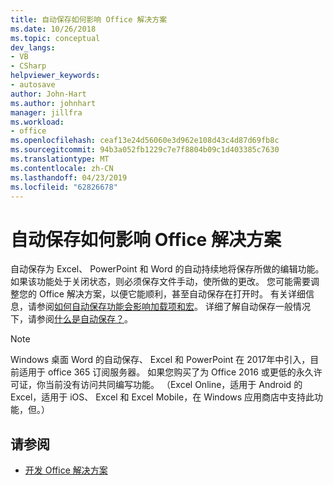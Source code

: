 ```yaml
---
title: 自动保存如何影响 Office 解决方案
ms.date: 10/26/2018
ms.topic: conceptual
dev_langs:
- VB
- CSharp
helpviewer_keywords:
- autosave
author: John-Hart
ms.author: johnhart
manager: jillfra
ms.workload:
- office
ms.openlocfilehash: ceaf13e24d56060e3d962e108d43c4d87d69fb8c
ms.sourcegitcommit: 94b3a052fb1229c7e7f8804b09c1d403385c7630
ms.translationtype: MT
ms.contentlocale: zh-CN
ms.lasthandoff: 04/23/2019
ms.locfileid: "62826678"
---
```

# <a name="how-autosave-impacts-office-solutions"></a>自动保存如何影响 Office 解决方案

自动保存为 Excel、 PowerPoint 和 Word 的自动持续地将保存所做的编辑功能。 如果该功能处于关闭状态，则必须保存文件手动，使所做的更改。 您可能需要调整您的 Office 解决方案，以便它能顺利，甚至自动保存在打开时。 有关详细信息，请参阅[如何自动保存功能会影响加载项和宏](/office/vba/library-reference/concepts/how-autosave-impacts-addins-and-macros)。 详细了解自动保存一般情况下，请参阅[什么是自动保存？](https://support.office.com/en-US/article/What-is-AutoSave-6d6bd723-ebfd-4e40-b5f6-ae6e8088f7a5)。

> [!NOTE]
> Windows 桌面 Word 的自动保存、 Excel 和 PowerPoint 在 2017年中引入，目前适用于 office 365 订阅服务器。 如果您购买了为 Office 2016 或更低的永久许可证，你当前没有访问共同编写功能。 （Excel Online，适用于 Android 的 Excel，适用于 iOS、 Excel 和 Excel Mobile，在 Windows 应用商店中支持此功能，但。）

## <a name="see-also"></a>请参阅
- [开发 Office 解决方案](./developing-office-solutions.md)
